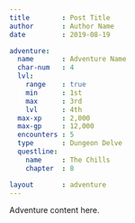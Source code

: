 ```yaml
---
title        : Post Title
author       : Author Name
date         : 2019-08-19

adventure:
  name       : Adventure Name
  char-num   : 4
  lvl:
    range    : true
    min      : 1st
    max      : 3rd
    lvl      : 4th
  max-xp     : 2,000
  max-gp     : 12,000
  encounters : 5
  type       : Dungeon Delve
  questline:
    name     : The Chills
    chapter  : 8

layout       : adventure
---
```


Adventure content here.
